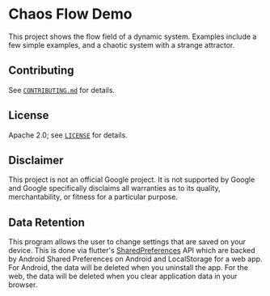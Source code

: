 # Chaos Flow Demo
 
This project shows the flow field of a dynamic system. Examples include
a few simple examples, and a chaotic system with a strange attractor.

## Contributing

See [`CONTRIBUTING.md`](CONTRIBUTING.md) for details.

## License

Apache 2.0; see [`LICENSE`](LICENSE) for details.

## Disclaimer

This project is not an official Google project. It is not supported by
Google and Google specifically disclaims all warranties as to its quality,
merchantability, or fitness for a particular purpose.

## Data Retention

This program allows the user to change settings that are saved on your
device. This is done via flutter's
[SharedPreferences](https://pub.dev/packages/shared_preferences) API which are
backed by Android Shared Preferences on Android and LocalStorage for a web
app. For Android, the data will be deleted when you uninstall the app. For the
web, the data will be deleted when you clear application data in your browser.
